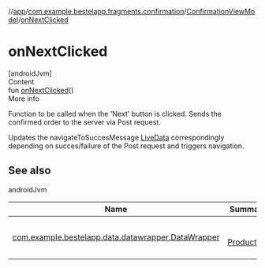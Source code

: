 //[app](../../index.md)/[com.example.bestelapp.fragments.confirmation](../index.md)/[ConfirmationViewModel](index.md)/[onNextClicked](on-next-clicked.md)



# onNextClicked  
[androidJvm]  
Content  
fun [onNextClicked](on-next-clicked.md)()  
More info  


Function to be called when the 'Next' button is clicked. Sends the confirmed order to the server via Post request.



Updates the navigateToSuccesMessage [LiveData](https://developer.android.com/reference/kotlin/androidx/lifecycle/LiveData.html) correspondingly depending on succes/failure of the Post request and triggers navigation.



## See also  
  
androidJvm  
  
|  Name|  Summary| 
|---|---|
| <a name="com.example.bestelapp.fragments.confirmation/ConfirmationViewModel/onNextClicked/#/PointingToDeclaration/"></a>[com.example.bestelapp.data.datawrapper.DataWrapper](../../com.example.bestelapp.data.datawrapper/-data-wrapper/index.md)| <a name="com.example.bestelapp.fragments.confirmation/ConfirmationViewModel/onNextClicked/#/PointingToDeclaration/"></a><br><br>[ProductApi](../../com.example.bestelapp.data.datawrapper/-server-response/index.md)<br><br>
  
  



